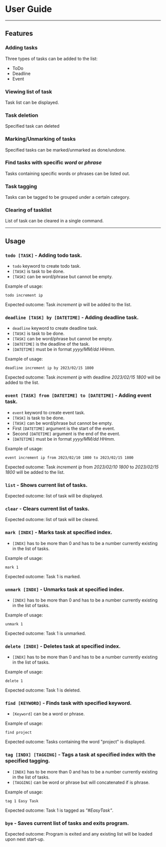 # User Guide
---
## Features 

### Adding tasks

Three types of tasks can be added to the list:
- ToDo
- Deadline
- Event

### Viewing list of task

Task list can be displayed.

### Task deletion

Specified task can deleted

### Marking/Unmarking of tasks

Specified tasks can be marked/unmarked as done/undone.

### Find tasks with specific _word_ or _phrase_

Tasks containing specific words or phrases can be listed out.

### Task tagging

Tasks can be tagged to be grouped under a certain category.

### Clearing of tasklist

List of task can be cleared in a single command.

---

## Usage

### `todo [TASK]` - Adding todo task.

- `todo` keyword to create todo task.
- `[TASK]` is task to be done.
- `[TASK]` can be word/phrase but cannot be empty.

Example of usage: 

`todo increment ip`

Expected outcome:
Task *increment ip* will be added to the list.


### `deadline [TASK] by [DATETIME]` - Adding deadline task.

- `deadline` keyword to create deadline task.
- `[TASK]` is task to be done.
- `[TASK]` can be word/phrase but cannot be empty.
- `[DATETIME]` is the deadline of the task.
- `[DATETIME]` must be in format *_yyyy/MM/dd HHmm_*.

Example of usage: 

`deadline increment ip by 2023/02/15 1800`

Expected outcome:
Task *increment ip* with deadline *2023/02/15 1800* will be added to the list.


### `event [TASK] from [DATETIME] to [DATETIME]` - Adding event task.

- `event` keyword to create event task.
- `[TASK]` is task to be done.
- `[TASK]` can be word/phrase but cannot be empty.
- First `[DATETIME]` argument is the start of the event.
- Second `[DATETIME]` argument is the end of the event. 
- `[DATETIME]` must be in format *_yyyy/MM/dd HHmm_*.

Example of usage: 

`event increment ip from 2023/02/10 1800 to 2023/02/15 1800`

Expected outcome:
Task *increment ip* from *2023/02/10 1800* to *2023/02/15 1800* will be added to the list.


### `list` - Shows current list of tasks.

Expected outcome:
list of task will be displayed.


### `clear` - Clears current list of tasks.

Expected outcome:
list of task will be cleared.


### `mark [INDX]` - Marks task at specified index.

- `[INDX]` has to be more than 0 and has to be a number currently existing in the list of tasks.

Example of usage:

`mark 1`

Expected outcome:
Task 1 is marked.


### `unmark [INDX]` - Unmarks task at specified index.

- `[INDX]` has to be more than 0 and has to be a number currently existing in the list of tasks.

Example of usage:

`unmark 1`

Expected outcome:
Task 1 is unmarked.


### `delete [INDX]` - Deletes task at specified index.

- `[INDX]` has to be more than 0 and has to be a number currently existing in the list of tasks.

Example of usage:

`delete 1`

Expected outcome:
Task 1 is deleted.


### `find [KEYWORD]` - Finds task with specified keyword.

- `[Keyword]` can be a word or phrase.

Example of usage:

`find project`

Expected outcome:
Tasks containing the word "project" is displayed.


### `tag [INDX] [TAGGING]` - Tags a task at specified index with the specified tagging.

- `[INDX]` has to be more than 0 and has to be a number currently existing in the list of tasks.
- `[TAGGING]` can be word or phrase but will concatenated if is phrase.

Example of usage:

`tag 1 Easy Task`

Expected outcome:
Task 1 is tagged as *"#EasyTask"*.


### `bye` - Saves current list of tasks and exits program.

Expected outcome:
Program is exited and any existing list will be loaded upon next start-up.
